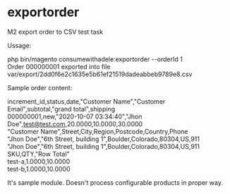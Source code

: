 # exportorder
M2 export order to CSV test task 

Ussage:

php bin/magento consumewithadele:exportorder --orderId 1  
Order 000000001 exported into file var/export/2dd0f6e2c1635e5b61ef21519dadeabbeb9789e8.csv

Sample order content:

increment_id,status,date,"Customer Name","Customer Email",subtotal,"grand total",shipping  
000000001,new,"2020-10-07 03:34:40","Jhon Doe",test@test.com,20.0000,10.0000,30.0000  
"Customer Name",Street,City,Region,Postcode,Country,Phone  
"Jhon Doe","6th Street, building 1",Boulder,Colorado,80304,US,911  
"Jhon Doe","6th Street, building 1",Boulder,Colorado,80304,US,911  
SKU,QTY,"Row Total"  
test-a,1.0000,10.0000  
test-b,1.0000,10.0000  


It's sample module. Doesn't process configurable products in proper way.



